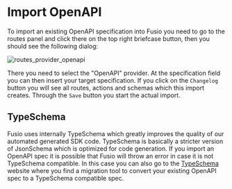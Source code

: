 
# Import OpenAPI

To import an existing OpenAPI specification into Fusio you need to go to the routes panel and click there on the top
right briefcase button, then you should see the following dialog:

![routes_provider_openapi](/img/use_cases/routes_provider_openapi.png)

There you need to select the "OpenAPI" provider. At the specification field you can then insert your target
specification. If you click on the `Changelog` button you will see all routes, actions and schemas which this import
creates. Through the `Save` button you start the actual import.

## TypeSchema

Fusio uses internally TypeSchema which greatly improves the quality of our automated generated SDK code. TypeSchema is
basically a stricter version of JsonSchema which is optimized for code generation. If you import an OpenAPI spec it is
possible that Fusio will throw an error in case it is not TypeSchema compatible. In this case you can also go to the
[TypeSchema](https://typeschema.org/migration/openapi) website where you find a migration tool to convert your existing
OpenAPI spec to a TypeSchema compatible spec.
